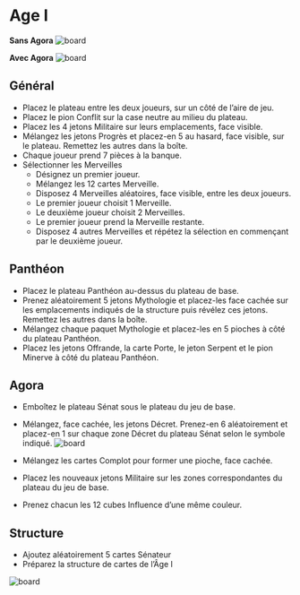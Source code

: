 # Age I

**Sans Agora**
![board](/images/age-i-without.png)

**Avec Agora**
![board](/images/age-i.png)

## Général
- Placez le plateau entre les deux joueurs, sur un côté de l’aire de jeu.
- Placez le pion Conflit sur la case neutre au milieu du plateau.
- Placez les 4 jetons Militaire sur leurs emplacements, face visible.
- Mélangez les jetons Progrès et placez-en 5 au hasard, face visible, sur le plateau. Remettez les autres dans la boîte.
- Chaque joueur prend 7 pièces à la banque.
- Sélectionner les Merveilles
  - Désignez un premier joueur.
  - Mélangez les 12 cartes Merveille.
  - Disposez 4 Merveilles aléatoires, face visible, entre les deux joueurs.
  - Le premier joueur choisit 1 Merveille.
  - Le deuxième joueur choisit 2 Merveilles.
  - Le premier joueur prend la Merveille restante.
  - Disposez 4 autres Merveilles et répétez la sélection en commençant par le deuxième joueur.


## Panthéon
- Placez le plateau Panthéon au-dessus du plateau de base.
- Prenez aléatoirement 5 jetons Mythologie et placez-les face cachée sur les emplacements indiqués de la structure puis révélez ces jetons. Remettez les autres dans la boîte.
- Mélangez chaque paquet Mythologie et placez-les en 5 pioches à côté du plateau Panthéon.
- Placez les jetons Offrande, la carte Porte, le jeton Serpent et le pion Minerve à côté du plateau Panthéon.

## Agora
- Emboîtez le plateau Sénat sous le plateau du jeu de base.
- Mélangez, face cachée, les jetons Décret. Prenez-en 6 aléatoirement et placez-en 1 sur chaque zone Décret du plateau Sénat selon le symbole indiqué.
![board](/images/agora-setup.png)

- Mélangez les cartes Complot pour former une pioche, face cachée.
- Placez les nouveaux jetons Militaire sur les zones correspondantes du plateau du jeu de base.
- Prenez chacun les 12 cubes Influence d’une même couleur.

## Structure
- Ajoutez aléatoirement 5 cartes Sénateur
- Préparez la structure de cartes de l’Âge I

![board](/images/board-age-i.jpg)

